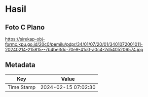 # Hasil

## Foto C Plano

https://sirekap-obj-formc.kpu.go.id/20c0/pemilu/pdpr/34/01/07/20/01/3401072001011-20240214-215815--7b4be3dc-70e9-41c0-a0c4-2d5405206574.jpg


## Metadata

| Key        | Value               |
| ---------- | ------------------- |
| Time Stamp | 2024-02-15 07:02:30 |



